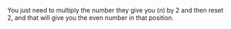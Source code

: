You just need to multiply the number they give you (n) by 2 and then reset 2, and that will give you the even number in that position.